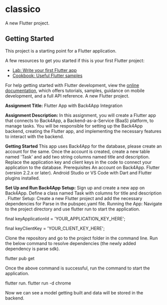 # classico

A new Flutter project.

## Getting Started

This project is a starting point for a Flutter application.

A few resources to get you started if this is your first Flutter project:

- [Lab: Write your first Flutter app](https://docs.flutter.dev/get-started/codelab)
- [Cookbook: Useful Flutter samples](https://docs.flutter.dev/cookbook)

For help getting started with Flutter development, view the
[online documentation](https://docs.flutter.dev/), which offers tutorials,
samples, guidance on mobile development, and a full API reference.
A new Flutter project.

**Assignment Title:** Flutter App with Back4App Integration

**Assignment Description:** In this assignment, you will create a Flutter app that connects to Back4App, a Backend-as-a-Service (BaaS) platform, to manage tasks. You will be responsible for setting up the Back4App backend, creating the Flutter app, and implementing the necessary features to interact with the backend.

**Getting Started**
This app uses Back4App for the database, please create an account for the same. Once the account is created, create a new table named 'Task' and add two string columns named title and description. Replace the application key and client keys in the code to connect your application to the database.
Prerequisites An account on Back4App. Flutter (version 2.2.x or later). Android Studio or VS Code with Dart and Flutter plugins installed​​.

**Set Up and Run Back4App Setup:** Sign up and create a new app on Back4App. Define a class named Task with columns for title and description​​. Flutter Setup: Create a new Flutter project and add the necessary dependencies for Parse in the pubspec.yaml file​​. Running the App: Navigate to the project directory and use flutter run to start the application​​.

final keyApplicationId = 'YOUR_APPLICATION_KEY_HERE';

final keyClientKey = 'YOUR_CLIENT_KEY_HERE';

Clone the repository and go to the project folder in the command line. Run the below command to resolve dependencies (the newly added dependency is parse sdk).

flutter pub get

Once the above command is successful, run the command to start the application.

flutter run.
flutter run -d chrome

Now we can see a model getting built and data will be stored in the backend.
